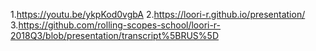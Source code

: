 1.https://youtu.be/ykpKod0vgbA
2.https://loori-r.github.io/presentation/
3.https://github.com/rolling-scopes-school/loori-r-2018Q3/blob/presentation/transcript%5BRUS%5D
